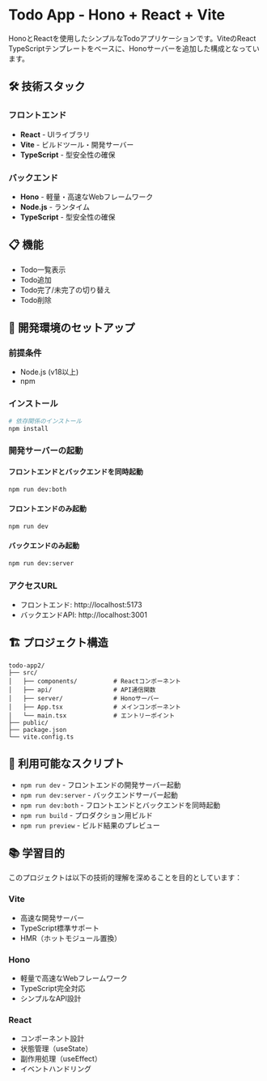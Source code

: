 # Todo App - Hono + React + Vite

HonoとReactを使用したシンプルなTodoアプリケーションです。ViteのReact TypeScriptテンプレートをベースに、Honoサーバーを追加した構成となっています。

## 🛠 技術スタック

### フロントエンド
- **React** - UIライブラリ
- **Vite** - ビルドツール・開発サーバー
- **TypeScript** - 型安全性の確保

### バックエンド
- **Hono** - 軽量・高速なWebフレームワーク
- **Node.js** - ランタイム
- **TypeScript** - 型安全性の確保

## 📋 機能

- Todo一覧表示
- Todo追加
- Todo完了/未完了の切り替え
- Todo削除

## 🚀 開発環境のセットアップ

### 前提条件
- Node.js (v18以上)
- npm

### インストール
```bash
# 依存関係のインストール
npm install
```

### 開発サーバーの起動

#### フロントエンドとバックエンドを同時起動
```bash
npm run dev:both
```

#### フロントエンドのみ起動
```bash
npm run dev
```

#### バックエンドのみ起動
```bash
npm run dev:server
```

### アクセスURL
- フロントエンド: http://localhost:5173
- バックエンドAPI: http://localhost:3001

## 🏗 プロジェクト構造

```
todo-app2/
├── src/
│   ├── components/          # Reactコンポーネント
│   ├── api/                 # API通信関数
│   ├── server/              # Honoサーバー
│   ├── App.tsx              # メインコンポーネント
│   └── main.tsx             # エントリーポイント
├── public/
├── package.json
└── vite.config.ts
```

## 🔧 利用可能なスクリプト

- `npm run dev` - フロントエンドの開発サーバー起動
- `npm run dev:server` - バックエンドサーバー起動
- `npm run dev:both` - フロントエンドとバックエンドを同時起動
- `npm run build` - プロダクション用ビルド
- `npm run preview` - ビルド結果のプレビュー

## 📚 学習目的

このプロジェクトは以下の技術的理解を深めることを目的としています：

### Vite
- 高速な開発サーバー
- TypeScript標準サポート
- HMR（ホットモジュール置換）

### Hono
- 軽量で高速なWebフレームワーク
- TypeScript完全対応
- シンプルなAPI設計

### React
- コンポーネント設計
- 状態管理（useState）
- 副作用処理（useEffect）
- イベントハンドリング